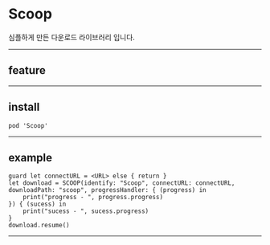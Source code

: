 # Scoop
심플하게 만든 다운로드 라이브러리 입니다.

***

## feature
 
***

## install
    pod 'Scoop'
***

## example

    guard let connectURL = <URL> else { return }
    let download = SCOOP(identify: "Scoop", connectURL: connectURL, downloadPath: "scoop", progressHandler: { (progress) in
        print("progress - ", progress.progress)
    }) { (sucess) in
        print("sucess - ", sucess.progress)
    }
    download.resume()

***

